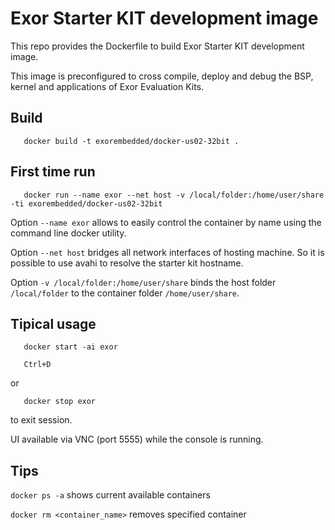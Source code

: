 Exor Starter KIT development image
=========================================

This repo provides the Dockerfile to build Exor Starter KIT development image.

This image is preconfigured to cross compile, deploy and debug the BSP, kernel and applications of Exor Evaluation Kits.

Build
-----

```
   docker build -t exorembedded/docker-us02-32bit .
```


First time run
---------------

```
   docker run --name exor --net host -v /local/folder:/home/user/share -ti exorembedded/docker-us02-32bit
```

Option `--name exor` allows to easily control the container by name using the command line docker utility.

Option `--net host` bridges all network interfaces of hosting machine. So it is possible to use avahi to resolve the starter kit hostname.

Option `-v /local/folder:/home/user/share` binds the host folder `/local/folder` to the container folder `/home/user/share`.



Tipical usage
-----------

```
   docker start -ai exor
```

```
   Ctrl+D
```

or

```
   docker stop exor
```
   
to exit session.


UI available via VNC (port 5555) while the console is running. 

Tips
-----

`docker ps -a` shows current available containers

`docker rm <container_name>` removes specified container



    
